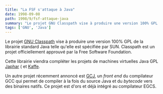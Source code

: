 ```yaml
---
title: "La FSF s'attaque à Java"
date: 1998-09-08
path: 1998/9/fsf-attaque-java
summary: "Le projet GNU Classpath vise à produire une version 100% GPL de la librairie standard Java telle qu'elle est spécifiée par SUN."
tags: ['GNU', 'Java']
---
```


<P>
Le projet <A HREF="http://www.classpath.org/">GNU Classpath</A> vise
à produire une version 100% GPL de la librairie standard Java telle qu'elle
est spécifiée par SUN. Classpath est un projet officiellement approuvé
par la Free Software Foundation.
</P>

<P>
Cette librairie viendra compléter les projets de machines virtuelles Java
GPL <A HREF="http://www.hungry.com/products/japhar/">Japhar</A> (
et <A HREF="http://www.transvirtual.com/">Kaffe</A>.
</P>

<P>
Un autre projet récemment annoncé est <A HREF="http://sourceware.cygnus.com/java/gcj.html">GCJ</A>, un <EM>front
end</EM> du compilateur GCC qui permet de compiler à la fois du source
Java et du <EM>bytecode</EM> vers des binaires natifs. Ce projet est d'ors
et déjà intégré au compilateur EGCS.
</P>


